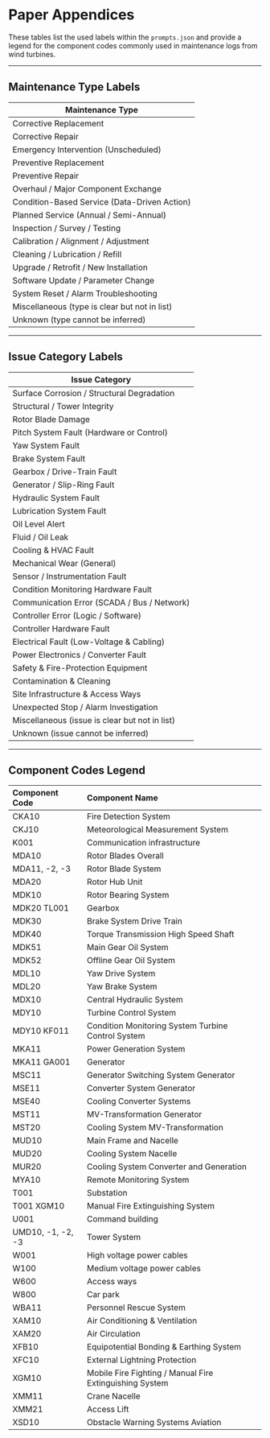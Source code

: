 # Paper Appendices

These tables list the used labels within the `prompts.json` and provide a legend for the component codes commonly used in maintenance logs from wind turbines.

***

## Maintenance Type Labels

| Maintenance Type                               |
| ---------------------------------------------- |
| Corrective Replacement                         |
| Corrective Repair                              |
| Emergency Intervention (Unscheduled)           |
| Preventive Replacement                         |
| Preventive Repair                              |
| Overhaul / Major Component Exchange            |
| Condition-Based Service (Data-Driven Action)   |
| Planned Service (Annual / Semi-Annual)         |
| Inspection / Survey / Testing                  |
| Calibration / Alignment / Adjustment           |
| Cleaning / Lubrication / Refill                |
| Upgrade / Retrofit / New Installation          |
| Software Update / Parameter Change             |
| System Reset / Alarm Troubleshooting           |
| Miscellaneous (type is clear but not in list)  |
| Unknown (type cannot be inferred)              |

***

## Issue Category Labels

| Issue Category                                 |
| ---------------------------------------------- |
| Surface Corrosion / Structural Degradation     |
| Structural / Tower Integrity                   |
| Rotor Blade Damage                             |
| Pitch System Fault (Hardware or Control)       |
| Yaw System Fault                               |
| Brake System Fault                             |
| Gearbox / Drive-Train Fault                    |
| Generator / Slip-Ring Fault                    |
| Hydraulic System Fault                         |
| Lubrication System Fault                       |
| Oil Level Alert                                |
| Fluid / Oil Leak                               |
| Cooling & HVAC Fault                           |
| Mechanical Wear (General)                      |
| Sensor / Instrumentation Fault                 |
| Condition Monitoring Hardware Fault            |
| Communication Error (SCADA / Bus / Network)    |
| Controller Error (Logic / Software)            |
| Controller Hardware Fault                      |
| Electrical Fault (Low-Voltage & Cabling)       |
| Power Electronics / Converter Fault            |
| Safety & Fire-Protection Equipment             |
| Contamination & Cleaning                       |
| Site Infrastructure & Access Ways              |
| Unexpected Stop / Alarm Investigation          |
| Miscellaneous (issue is clear but not in list) |
| Unknown (issue cannot be inferred)             |

***

## Component Codes Legend

| Component Code | Component Name                                      |
| :------------- | :-------------------------------------------------- |
| CKA10          | Fire Detection System                               |
| CKJ10          | Meteorological Measurement System                   |
| K001           | Communication infrastructure                        |
| MDA10          | Rotor Blades Overall                                |
| MDA11, -2, -3  | Rotor Blade System                                  |
| MDA20          | Rotor Hub Unit                                      |
| MDK10          | Rotor Bearing System                                |
| MDK20 TL001    | Gearbox                                             |
| MDK30          | Brake System Drive Train                            |
| MDK40          | Torque Transmission High Speed Shaft                |
| MDK51          | Main Gear Oil System                                |
| MDK52          | Offline Gear Oil System                             |
| MDL10          | Yaw Drive System                                    |
| MDL20          | Yaw Brake System                                    |
| MDX10          | Central Hydraulic System                            |
| MDY10          | Turbine Control System                              |
| MDY10 KF011    | Condition Monitoring System Turbine Control System  |
| MKA11          | Power Generation System                             |
| MKA11 GA001    | Generator                                           |
| MSC11          | Generator Switching System Generator                |
| MSE11          | Converter System Generator                          |
| MSE40          | Cooling Converter Systems                           |
| MST11          | MV-Transformation Generator                         |
| MST20          | Cooling System MV-Transformation                    |
| MUD10          | Main Frame and Nacelle                              |
| MUD20          | Cooling System Nacelle                              |
| MUR20          | Cooling System Converter and Generation             |
| MYA10          | Remote Monitoring System                            |
| T001           | Substation                                          |
| T001 XGM10     | Manual Fire Extinguishing System                    |
| U001           | Command building                                    |
| UMD10, -1, -2, -3 | Tower System                                     |
| W001           | High voltage power cables                           |
| W100           | Medium voltage power cables                         |
| W600           | Access ways                                         |
| W800           | Car park                                            |
| WBA11          | Personnel Rescue System                             |
| XAM10          | Air Conditioning & Ventilation                      |
| XAM20          | Air Circulation                                     |
| XFB10          | Equipotential Bonding & Earthing System             |
| XFC10          | External Lightning Protection                       |
| XGM10          | Mobile Fire Fighting / Manual Fire Extinguishing System |
| XMM11          | Crane Nacelle                                       |
| XMM21          | Access Lift                                         |
| XSD10          | Obstacle Warning Systems Aviation                   |
